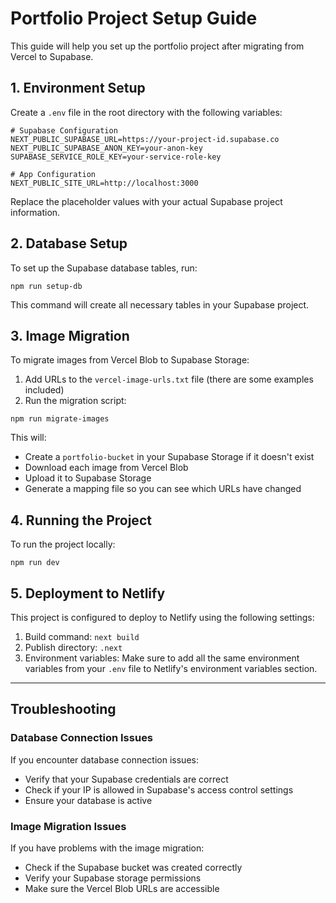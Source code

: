 # Portfolio Project Setup Guide

This guide will help you set up the portfolio project after migrating from Vercel to Supabase.

## 1. Environment Setup

Create a `.env` file in the root directory with the following variables:

```
# Supabase Configuration
NEXT_PUBLIC_SUPABASE_URL=https://your-project-id.supabase.co
NEXT_PUBLIC_SUPABASE_ANON_KEY=your-anon-key
SUPABASE_SERVICE_ROLE_KEY=your-service-role-key

# App Configuration
NEXT_PUBLIC_SITE_URL=http://localhost:3000
```

Replace the placeholder values with your actual Supabase project information.

## 2. Database Setup

To set up the Supabase database tables, run:

```
npm run setup-db
```

This command will create all necessary tables in your Supabase project.

## 3. Image Migration

To migrate images from Vercel Blob to Supabase Storage:

1. Add URLs to the `vercel-image-urls.txt` file (there are some examples included)
2. Run the migration script:

```
npm run migrate-images
```

This will:

- Create a `portfolio-bucket` in your Supabase Storage if it doesn't exist
- Download each image from Vercel Blob
- Upload it to Supabase Storage
- Generate a mapping file so you can see which URLs have changed

## 4. Running the Project

To run the project locally:

```
npm run dev
```

## 5. Deployment to Netlify

This project is configured to deploy to Netlify using the following settings:

1. Build command: `next build`
2. Publish directory: `.next`
3. Environment variables: Make sure to add all the same environment variables from your `.env` file to Netlify's environment variables section.

---

## Troubleshooting

### Database Connection Issues

If you encounter database connection issues:

- Verify that your Supabase credentials are correct
- Check if your IP is allowed in Supabase's access control settings
- Ensure your database is active

### Image Migration Issues

If you have problems with the image migration:

- Check if the Supabase bucket was created correctly
- Verify your Supabase storage permissions
- Make sure the Vercel Blob URLs are accessible
